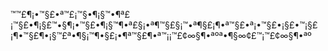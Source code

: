 ™™£¶¡•™§£•ª™£¡™§•¶¡§™•¶ª£¡™§£•¶¡§£™•§¶¡•™§£•¶¡§™¶•ª£§¡•ª¶™§£§¡™•ª¶§£¡¶•ª™§£•ª¡•™§£•¡§£•™¡§£¡¶•™§£¶•¡§™£ª•¶§¡™¶•§£¡•¶ª™§£¶•ª™¡¡™£¢∞§¶•ªºª•¶§∞¢£™¡™£¢∞§¶•ªº
